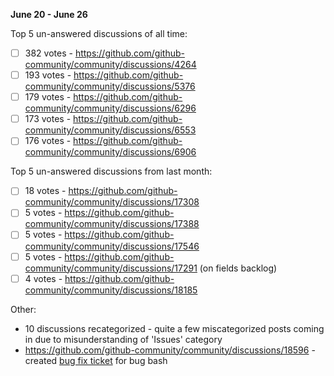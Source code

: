 **June 20 - June 26**

Top 5 un-answered discussions of all time:

- [ ] 382 votes - https://github.com/github-community/community/discussions/4264
- [ ] 193 votes - https://github.com/github-community/community/discussions/5376
- [ ] 179 votes - https://github.com/github-community/community/discussions/6296
- [ ] 173 votes - https://github.com/github-community/community/discussions/6553
- [ ] 176 votes - https://github.com/github-community/community/discussions/6906

Top 5 un-answered discussions from last month:

- [ ] 18 votes - https://github.com/github-community/community/discussions/17308
- [ ] 5 votes - https://github.com/github-community/community/discussions/17388
- [ ] 5 votes - https://github.com/github-community/community/discussions/17546
- [ ] 5 votes - https://github.com/github-community/community/discussions/17291 (on fields backlog)
- [ ] 4 votes - https://github.com/github-community/community/discussions/18185

Other:

- 10 discussions recategorized - quite a few miscategorized posts coming in due to misunderstanding of 'Issues' category
- https://github.com/github-community/community/discussions/18596 - created [bug fix ticket](https://github.com/github/memex/issues/10718) for bug bash
